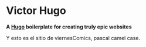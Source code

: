 # Victor Hugo

**A [Hugo](https://gohugo.io/) boilerplate for creating truly epic websites**

Y esto es el sitio de viernesComics, pascal camel case.
